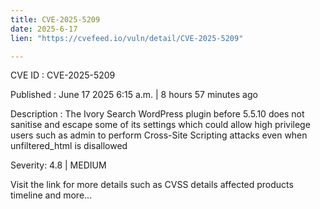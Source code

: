 ```yaml
---
title: CVE-2025-5209
date: 2025-6-17
lien: "https://cvefeed.io/vuln/detail/CVE-2025-5209"

---
```


CVE ID : CVE-2025-5209

Published :  June 17
2025
6:15 a.m. | 8 hours
57 minutes ago

Description : The Ivory Search  WordPress plugin before 5.5.10 does not sanitise and escape some of its settings
which could allow high privilege users such as admin to perform Cross-Site Scripting attacks even when unfiltered_html is disallowed

Severity: 4.8 | MEDIUM

Visit the link for more details
such as CVSS details
affected products
timeline
and more...
